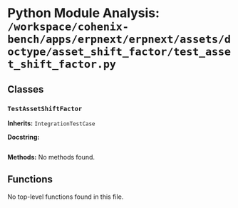 # Python Module Analysis: `/workspace/cohenix-bench/apps/erpnext/erpnext/assets/doctype/asset_shift_factor/test_asset_shift_factor.py`

## Classes

### `TestAssetShiftFactor`
**Inherits:** `IntegrationTestCase`


**Docstring:**
```

```

**Methods:**
No methods found.




## Functions

No top-level functions found in this file.
